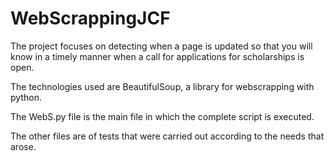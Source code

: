 # WebScrappingJCF
The project focuses on detecting when a page is updated so that you will know in a timely manner when a call for applications for scholarships is open.

The technologies used are BeautifulSoup, a library for webscrapping with python.

The WebS.py file is the main file in which the complete script is executed. 

The other files are of tests that were carried out according to the needs that arose.
